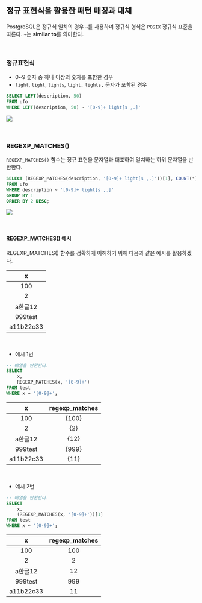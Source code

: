 ## 정규 표현식을 활용한 패턴 매칭과 대체
PostgreSQL은 정규식 일치의 경우 `~`를 사용하며 정규식 형식은 `POSIX` 정규식 표준을 따른다. `~`는 **similar to**를 의미한다.

<br>

### 정규표현식
- 0~9 숫자 중 하나 이상의 숫자를 포함한 경우
- `light`, `light`, `lights`, `light,` `lights,` 문자가 포함된 경우
```sql
SELECT LEFT(description, 50)
FROM ufo
WHERE LEFT(description, 50) ~ '[0-9]+ light[s ,.]'
```
![](https://velog.velcdn.com/images/ddoddo/post/61c763a9-6ad1-445c-9ce3-a7c82d3bf2d4/image.png)

<br>

### REGEXP_MATCHES()
`REGEXP_MATCHES()` 함수는 정규 표현을 문자열과 대조하여 일치하는 하위 문자열을 반환한다.
```sql
SELECT (REGEXP_MATCHES(description, '[0-9]+ light[s ,.]'))[1], COUNT(*)
FROM ufo
WHERE description ~ '[0-9]+ light[s ,.]'
GROUP BY 1
ORDER BY 2 DESC;
```
![](https://velog.velcdn.com/images/ddoddo/post/33e58e7b-144c-4500-961b-fe7a5e8c33cb/image.png)

<br>

#### REGEXP_MATCHES() 예시
REGEXP_MATCHES() 함수를 정확하게 이해하기 위해 다음과 같은 예시를 활용하겠다.

|x|
|:---:|
|100|
|2|
|a한글12|
|999test|
|a11b22c33|

<br>

- 예시 1번
```sql
-- 배열을 반환한다.
SELECT
	x,
    REGEXP_MATCHES(x, '[0-9]+')
FROM test
WHERE x ~ '[0-9]+';
```
|x|regexp_matches|
|:---:|:---:|
|100|{100}|
|2|{2}|
|a한글12|{12}|
|999test|{999}|
|a11b22c33|{11}|

<br>

- 예시 2번
```sql
-- 배열을 반환한다.
SELECT
	x,
    (REGEXP_MATCHES(x, '[0-9]+'))[1]
FROM test
WHERE x ~ '[0-9]+';
```
|x|regexp_matches|
|:---:|:---:|
|100|100|
|2|2|
|a한글12|12|
|999test|999|
|a11b22c33|11|
